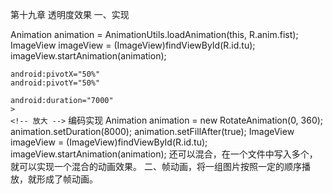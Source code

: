 第十九章 透明度效果
一、实现
<?xml version="1.0" encoding="utf-8"?>
<alpha
    android:fromAlpha="1.0" xmlns:android="http://schemas.android.com/apk/res/android"
    android:toAlpha="0"
    android:duration="5000">
</alpha>
<ImageView android:layout_width="wrap_content"
    android:layout_height="wrap_content"
    android:id="@+id/tu"
    android:src="@drawable/ic_launcher"/>
Animation animation = AnimationUtils.loadAnimation(this, R.anim.fist);
ImageView imageView = (ImageView)findViewById(R.id.tu);
imageView.startAnimation(animation);
<?xml version="1.0" encoding="utf-8"?>
<translate
    android:fromXDelta="0" 
    android:fromYDelta="0"
    android:toXDelta="100"
    android:toYDelta="100"
    xmlns:android="http://schemas.android.com/apk/res/android">
<!-- 平移 -->
</translate>
<?xml version="1.0" encoding="utf-8"?>
<scale
    xmlns:android="http://schemas.android.com/apk/res/android"
    android:fromXScale="1"
    android:fromYScale="1"
    android:toXScale="100"
    android:toYScale="100"
   
    android:pivotX="50%"
    android:pivotY="50%"
    
    android:duration="7000"
    >
    <!-- 放大 -->
</scale>
<?xml version="1.0" encoding="utf-8"?>
<rotate
    android:pivotX="50%"
	android:pivotY="50%"
	android:duration="8000"
	android:fromDegrees="0"
	android:toDegrees="360"    
     xmlns:android="http://schemas.android.com/apk/res/android">
    <!-- 旋转 -->
</rotate>
编码实现
Animation animation = new RotateAnimation(0, 360);
animation.setDuration(8000);
animation.setFillAfter(true);
ImageView imageView = (ImageView)findViewById(R.id.tu);
imageView.startAnimation(animation);
还可以混合，在一个文件中写入多个，就可以实现一个混合的动画效果。
二、帧动画，将一组图片按照一定的顺序播放，就形成了帧动画。